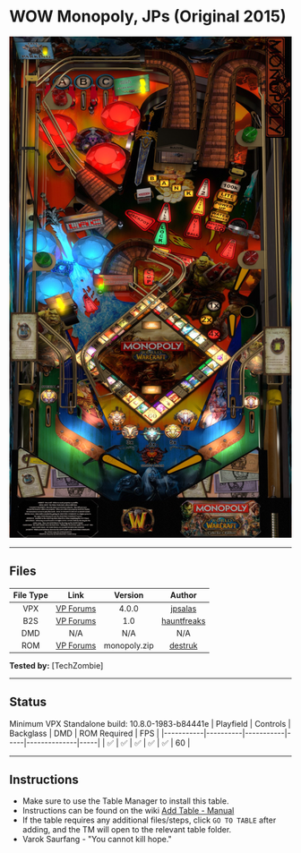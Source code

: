 # WOW Monopoly, JPs (Original 2015)

![Table Preview](../../images/vpx-wowmonopoly.jpg)

---

## Files
| File Type | Link | Version | Author |
|:---------:|:----:|:-------:|:------:|
| VPX | [VP Forums](https://www.vpforums.org/index.php?app=downloads&showfile=11612) | 4.0.0 | [jpsalas](https://www.vpforums.org/index.php?showuser=277) |
| B2S | [VP Forums](https://www.vpforums.org/index.php?app=downloads&showfile=10808) | 1.0 | [hauntfreaks](https://www.vpforums.org/index.php?showuser=73849) |
| DMD | N/A | N/A | N/A |
| ROM | [VP Forums](https://www.vpforums.org/index.php?app=downloads&showfile=7320) | monopoly.zip | [destruk](https://www.vpforums.org/index.php?showuser=5) |

**Tested by:** [TechZombie]

---

## Status 
Minimum VPX Standalone build: 10.8.0-1983-b84441e
| Playfield | Controls | Backglass | DMD | ROM Required | FPS | 
|-----------|----------|-----------|-----|--------------|-----|
| :white_check_mark: | :white_check_mark: | :white_check_mark: | :white_check_mark: | :white_check_mark: | 60 |

---

## Instructions

- Make sure to use the Table Manager to install this table.
- Instructions can be found on the wiki [Add Table - Manual](https://github.com/LegendsUnchained/vpx-standalone-alp4k/wiki/%5B04%5D-%F0%9F%A7%A1-TM-%E2%80%90-Other-Features#add-table---manual)
- If the table requires any additional files/steps, click `GO TO TABLE` after adding, and the TM will open to the relevant table folder.
- Varok Saurfang - "You cannot kill hope."

